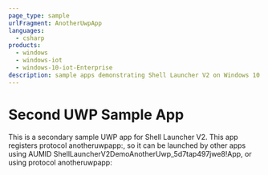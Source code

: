 ```yaml
---
page_type: sample
urlFragment: AnotherUwpApp
languages:
  - csharp
products:
  - windows
  - windows-iot
  - windows-10-iot-Enterprise
description: sample apps demonstrating Shell Launcher V2 on Windows 10 Enterprise from 1903 release
---
```


# Second UWP Sample App

This is a secondary sample UWP app for Shell Launcher V2. This app registers protocol anotheruwpapp:, so it can be launched by other apps using AUMID ShellLauncherV2DemoAnotherUwp_5d7tap497jwe8!App, or using protocol anotheruwpapp:
